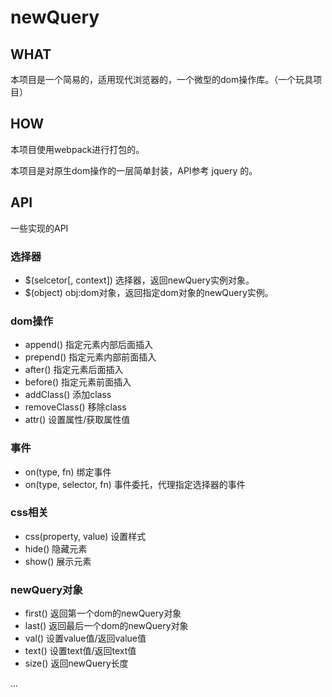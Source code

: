 # newQuery

## WHAT
本项目是一个简易的，适用现代浏览器的，一个微型的dom操作库。（一个玩具项目）

## HOW
本项目使用webpack进行打包的。

本项目是对原生dom操作的一层简单封装，API参考 jquery 的。

## API
一些实现的API

### 选择器
* $(selcetor[, context]) 选择器，返回newQuery实例对象。
* $(object) obj:dom对象，返回指定dom对象的newQuery实例。

### dom操作
* append() 指定元素内部后面插入 
* prepend() 指定元素内部前面插入
* after() 指定元素后面插入
* before() 指定元素前面插入
* addClass() 添加class
* removeClass() 移除class
* attr()  设置属性/获取属性值

### 事件
* on(type, fn) 绑定事件
* on(type, selector, fn) 事件委托，代理指定选择器的事件

### css相关
* css(property, value) 设置样式
* hide() 隐藏元素
* show() 展示元素

### newQuery对象
* first() 返回第一个dom的newQuery对象
* last() 返回最后一个dom的newQuery对象
* val() 设置value值/返回value值
* text() 设置text值/返回text值
* size() 返回newQuery长度

... 